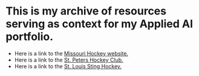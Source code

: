 # This is my archive of resources serving as context for my Applied AI portfolio.

- Here is a link to the [Missouri Hockey website.](https://www.missourihockey.org/about-us)
- Here is a link to the [St. Peters Hockey Club.](https://www.stpetershockey.com/)
- Here is a link to the [St. Louis Sting Hockey.](https://www.stlouissting.com/)
